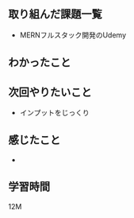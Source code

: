 ## 取り組んだ課題一覧

- MERNフルスタック開発のUdemy

## わかったこと


## 次回やりたいこと

- インプットをじっくり

## 感じたこと

- 
## 学習時間

12M
